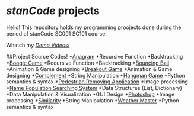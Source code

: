 # *stanCode* projects
Hello! This repository holds my programming proojects done during the period of stanCode SC001 SC101 course.

Whatch my *[Demo Videos!](https://drive.google.com/drive/folders/1geCz_Rj74xt9skwzANOeLDiDPI7c-P9G?usp=sharing)*

##Project Source Codes!
*[Anagram](https://drive.google.com/file/d/1yJIo-IJgGv4lBiOmcbsVWQE-86PWIW0T/view?usp=sharing)
  *Recursive Function
  *Backtracking
*[Boogle Game]()
  *Recursive Function
  *Backtracking
*[Bouncing Ball]()
  *Animation & Game designing
*[Breakout Game]()
  *Animation & Game designing
*[Complement]() 
  *String Manipulation
*[Hangman Game]()
  *Python semantics & syntax
*[Pedestrian Removing Application]()
  *Image processing
*[Name Population Searching System]()
  *Data Structures (List, Dictionary)
  *Data Manipulation & Visualization
  *GUI Design
*[Photoshop]()
  *Image processing
*[Similarity]()
  *String Manipulation
*[Weather Master]()
  *Python semantics & syntax
